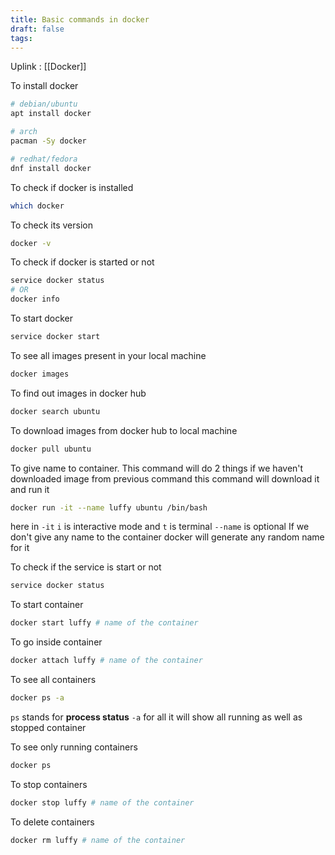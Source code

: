 ```yaml
---
title: Basic commands in docker
draft: false
tags:
---
```

Uplink : [[Docker]]

To install docker
```bash
# debian/ubuntu
apt install docker

# arch
pacman -Sy docker

# redhat/fedora
dnf install docker
```

To check if docker is installed
```bash
which docker
```

To check its version
```bash
docker -v
```

To check if docker is started or not
```bash
service docker status
# OR
docker info
```
To start docker
```bash
service docker start
```

To see all images present in your local machine
```bash
docker images
```

To find out images in docker hub
```bash
docker search ubuntu
```

To download images from docker hub to local machine
```bash
docker pull ubuntu
```

To give name to container. This command will do 2 things if we haven't downloaded image from previous command this command will download it and run it 
```bash
docker run -it --name luffy ubuntu /bin/bash
```
here in `-it` `i` is interactive mode and `t` is terminal
`--name` is optional
If we don't give any name to the container docker will generate any random name for it

To check if the service is start or not
```bash
service docker status
```

To start container
```bash
docker start luffy # name of the container 
```

To go inside container
```bash
docker attach luffy # name of the container
```

To see all containers
```bash
docker ps -a
```
`ps` stands for **process status** `-a` for all
it will show all running as well as stopped container

To see only running containers
```bash
docker ps 
```

To stop containers
```bash
docker stop luffy # name of the container
```

To delete containers
```bash
docker rm luffy # name of the container
```

